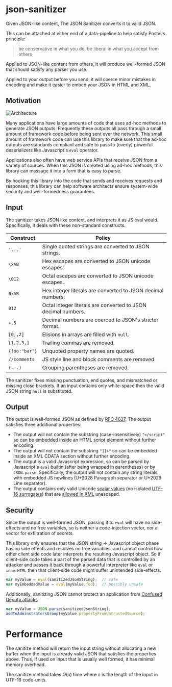 # json-sanitizer

Given JSON-like content, The JSON Sanitizer converts it to valid JSON.

This can be attached at either end of a data-pipeline to help satisfy
Postel's principle:

> be conservative in what you do, be liberal in what you accept from others

Applied to JSON-like content from others, it will produce well-formed JSON
that should satisfy any parser you use.

Applied to your output before you send, it will coerce minor mistakes in
encoding and make it easier to embed your JSON in HTML and XML.


## Motivation

![Architecture](http://json-sanitizer.googlecode.com/git/docs/JSON-Sanitizer-Arch.png)

Many applications have large amounts of code that uses ad-hoc methods to generate JSON outputs.
Frequently these outputs all pass through a small amount of framework code before being sent over the network.  This small amount of framework code can use this library to make sure that the ad-hoc outputs are standards compliant and safe to pass to (overly) powerful deserializers like Javascript's `eval` operator.

Applications also often have web service APIs that receive JSON from a variety of sources.  When this JSON is created using ad-hoc methods, this library can massage it into a form that is easy to parse.

By hooking this library into the code that sends and receives requests and responses, this library can help software architects ensure system-wide security and well-formedness guarantees.


## Input

The sanitizer takes JSON like content, and interprets it as JS eval would.
Specifically, it deals with these non-standard constructs.

| Construct     | Policy                                                        |
|---------------|---------------------------------------------------------------|
| `'...'`       | Single quoted strings are converted to JSON strings.          |
| `\xAB`        | Hex escapes are converted to JSON unicode escapes.            |
| `\012`        | Octal escapes are converted to JSON unicode escapes.          |
| `0xAB`        | Hex integer literals are converted to JSON decimal numbers.   |
| `012`         | Octal integer literals are converted to JSON decimal numbers. |
| `+.5`         | Decimal numbers are coerced to JSON's stricter format.        |
| `[0,,2]`      | Elisions in arrays are filled with `null`.                    |
| `[1,2,3,]`    | Trailing commas are removed.                                  |
| `{foo:"bar"}` | Unquoted property names are quoted.                           |
| `//comments`  | JS style line and block comments are removed.                 |
| `(...)`       | Grouping parentheses are removed.                             |

The sanitizer fixes missing punctuation, end quotes, and mismatched or missing close brackets.  If an input contains only white-space then the valid JSON string `null` is substituted.


## Output

The output is well-formed JSON as defined by
[RFC 4627](http://www.ietf.org/rfc/rfc4627.txt).
The output satisfies three additional properties:

 * The output will not contain the substring (case-insensitively) `"</script"` so can be embedded inside an HTML script element without further encoding.
 * The output will not contain the substring `"]]>"` so can be embedded inside an XML CDATA section without further encoding.
 * The output is a valid Javascript expression, so can be parsed by Javascript's `eval` builtin (after being wrapped in parentheses) or by `JSON.parse`.  Specifically, the output will not contain any string literals with embedded JS newlines (U+2028 Paragraph separator or U+2029 Line separator).
 * The output contains only valid Unicode [scalar values](http://www.unicode.org/glossary/#unicode_scalar_value) (no isolated [UTF-16 surrogates](http://www.unicode.org/glossary/#surrogate_pair)) that are [allowed in XML](http://www.w3.org/TR/xml/#charsets) unescaped.


## Security

Since the output is well-formed JSON, passing it to `eval` will
have no side-effects and no free variables, so is neither a code-injection
vector, nor a vector for exfiltration of secrets.

This library only ensures that the JSON string → Javascript object phase has no side effects and resolves no free variables, and cannot control how other client side code later interprets the resulting Javascript object.  So if client-side code takes a part of the parsed data that is controlled by an attacker and passes it back through a powerful interpreter like `eval` or `innerHTML` then that client-side code might suffer unintended side-effects.

```JavaScript
var myValue = eval(sanitizedJsonString);  // safe
var myEmbeddedValue = eval(myValue.foo);  // possibly unsafe
```

Additionally, sanitizing JSON cannot protect an application from [Confused Deputy attacks](http://en.wikipedia.org/wiki/Confused_deputy_problem)

```JavaScript
var myValue = JSON.parse(sanitizedJsonString);
addToAdminstratorsGroup(myValue.propertyFromUntrustedSource);
```

# Performance

The sanitize method will return the input string without allocating a new
buffer when the input is already valid JSON that satisfies the properties
above.  Thus, if used on input that is usually well formed, it has minimal
memory overhead.

The sanitize method takes O(n) time where n is the length of the input
in UTF-16 code-units.

